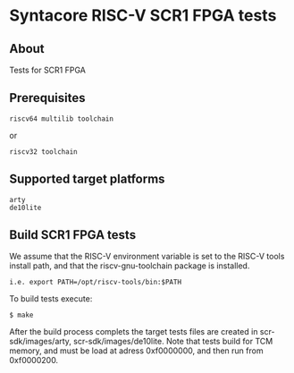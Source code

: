 Syntacore RISC-V SCR1 FPGA tests
========================================

About
--------------

Tests for SCR1 FPGA

Prerequisites
--------------

    riscv64 multilib toolchain
or

    riscv32 toolchain

Supported target platforms
--------------

    arty
    de10lite

Build SCR1 FPGA tests
--------------

We assume that the RISC-V environment variable is set to the RISC-V tools install path, and that the riscv-gnu-toolchain package is installed.

    i.e. export PATH=/opt/riscv-tools/bin:$PATH

To build tests execute:

    $ make

After the build process complets the target tests files are created in scr-sdk/images/arty, scr-sdk/images/de10lite.
Note that tests build for TCM memory, and must be load at adress 0xf0000000, and then run from 0xf0000200.
